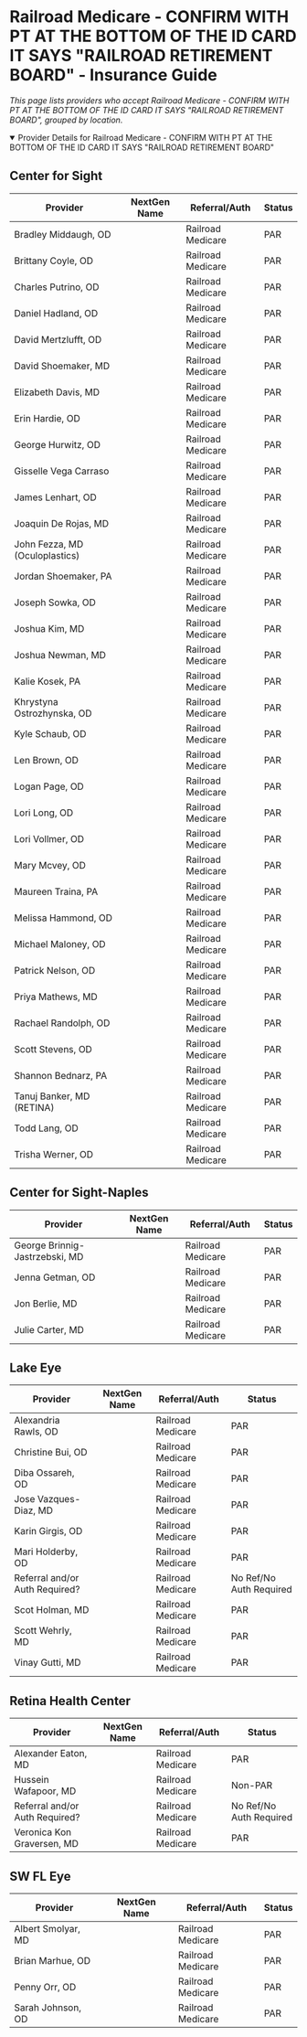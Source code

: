 # Railroad Medicare - CONFIRM WITH PT AT THE BOTTOM OF THE ID CARD IT SAYS "RAILROAD RETIREMENT BOARD" - Insurance Guide

*This page lists providers who accept Railroad Medicare - CONFIRM WITH PT AT THE BOTTOM OF THE ID CARD IT SAYS "RAILROAD RETIREMENT BOARD", grouped by location.*

<details open><summary>Provider Details for Railroad Medicare - CONFIRM WITH PT AT THE BOTTOM OF THE ID CARD IT SAYS "RAILROAD RETIREMENT BOARD"</summary>

## Center for Sight

| Provider | NextGen Name | Referral/Auth | Status |
|----------|-------------|--------------|--------|
| Bradley Middaugh, OD |  | Railroad Medicare | PAR |
| Brittany Coyle, OD |  | Railroad Medicare | PAR |
| Charles Putrino, OD |  | Railroad Medicare | PAR |
| Daniel Hadland, OD |  | Railroad Medicare | PAR |
| David Mertzlufft, OD |  | Railroad Medicare | PAR |
| David Shoemaker, MD |  | Railroad Medicare | PAR |
| Elizabeth Davis, MD |  | Railroad Medicare | PAR |
| Erin Hardie, OD |  | Railroad Medicare | PAR |
| George Hurwitz, OD |  | Railroad Medicare | PAR |
| Gisselle Vega Carraso |  | Railroad Medicare | PAR |
| James Lenhart, OD |  | Railroad Medicare | PAR |
| Joaquin De Rojas, MD |  | Railroad Medicare | PAR |
| John Fezza, MD (Oculoplastics) |  | Railroad Medicare | PAR |
| Jordan Shoemaker, PA |  | Railroad Medicare | PAR |
| Joseph Sowka, OD |  | Railroad Medicare | PAR |
| Joshua Kim, MD |  | Railroad Medicare | PAR |
| Joshua Newman, MD |  | Railroad Medicare | PAR |
| Kalie Kosek, PA |  | Railroad Medicare | PAR |
| Khrystyna Ostrozhynska, OD |  | Railroad Medicare | PAR |
| Kyle Schaub, OD |  | Railroad Medicare | PAR |
| Len Brown, OD |  | Railroad Medicare | PAR |
| Logan Page, OD |  | Railroad Medicare | PAR |
| Lori Long, OD |  | Railroad Medicare | PAR |
| Lori Vollmer, OD |  | Railroad Medicare | PAR |
| Mary Mcvey, OD |  | Railroad Medicare | PAR |
| Maureen Traina, PA |  | Railroad Medicare | PAR |
| Melissa Hammond, OD |  | Railroad Medicare | PAR |
| Michael Maloney, OD |  | Railroad Medicare | PAR |
| Patrick Nelson, OD |  | Railroad Medicare | PAR |
| Priya Mathews, MD |  | Railroad Medicare | PAR |
| Rachael Randolph, OD |  | Railroad Medicare | PAR |
| Scott Stevens, OD |  | Railroad Medicare | PAR |
| Shannon Bednarz, PA |  | Railroad Medicare | PAR |
| Tanuj Banker, MD (RETINA) |  | Railroad Medicare | PAR |
| Todd Lang, OD |  | Railroad Medicare | PAR |
| Trisha Werner, OD |  | Railroad Medicare | PAR |

## Center for Sight-Naples

| Provider | NextGen Name | Referral/Auth | Status |
|----------|-------------|--------------|--------|
| George Brinnig-Jastrzebski, MD |  | Railroad Medicare | PAR |
| Jenna Getman, OD |  | Railroad Medicare | PAR |
| Jon Berlie, MD |  | Railroad Medicare | PAR |
| Julie Carter, MD |  | Railroad Medicare | PAR |

## Lake Eye 

| Provider | NextGen Name | Referral/Auth | Status |
|----------|-------------|--------------|--------|
| Alexandria Rawls, OD |  | Railroad Medicare | PAR |
| Christine Bui, OD |  | Railroad Medicare | PAR |
| Diba Ossareh, OD |  | Railroad Medicare | PAR |
| Jose Vazques-Diaz, MD |  | Railroad Medicare | PAR |
| Karin Girgis, OD |  | Railroad Medicare | PAR |
| Mari Holderby, OD |  | Railroad Medicare | PAR |
| Referral and/or Auth Required? |  | Railroad Medicare | No Ref/No Auth Required |
| Scot Holman, MD |  | Railroad Medicare | PAR |
| Scott Wehrly, MD |  | Railroad Medicare | PAR |
| Vinay Gutti, MD |  | Railroad Medicare | PAR |

## Retina Health Center

| Provider | NextGen Name | Referral/Auth | Status |
|----------|-------------|--------------|--------|
| Alexander Eaton, MD |  | Railroad Medicare | PAR |
| Hussein Wafapoor, MD |  | Railroad Medicare | Non-PAR |
| Referral and/or Auth Required? |  | Railroad Medicare | No Ref/No Auth Required |
| Veronica Kon Graversen, MD |  | Railroad Medicare | PAR |

## SW FL Eye

| Provider | NextGen Name | Referral/Auth | Status |
|----------|-------------|--------------|--------|
| Albert Smolyar, MD |  | Railroad Medicare | PAR |
| Brian Marhue, OD |  | Railroad Medicare | PAR |
| Penny Orr, OD |  | Railroad Medicare | PAR |
| Sarah Johnson, OD |  | Railroad Medicare | PAR |

</details>

